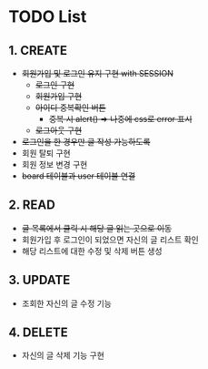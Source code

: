 # TODO List

## 1. CREATE

- ~~회원가입 및 로그인 유지 구현 with SESSION~~
  - ~~로그인 구현~~
  - ~~회원가입 구현~~
  - ~~아이디 중복확인 버튼~~
    - ~~중복 시 alert() => 나중에 css로 error 표시~~
  - ~~로그아웃 구현~~
- ~~로그인을 한 경우만 글 작성 가능하도록~~
- 회원 탈퇴 구현
- 회원 정보 변경 구현
- ~~board 테이블과 user 테이블 연결~~

## 2. READ

- ~~글 목록에서 클릭 시 해당 글 읽는 곳으로 이동~~
- 회원가입 후 로그인이 되었으면 자신의 글 리스트 확인
- 해당 리스트에 대한 수정 및 삭제 버튼 생성

## 3. UPDATE

- 조회한 자신의 글 수정 기능

## 4. DELETE

- 자신의 글 삭제 기능 구현

